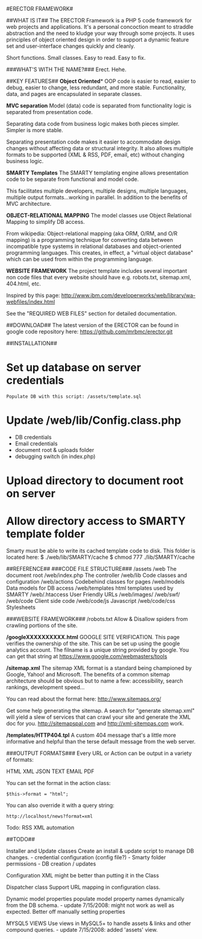 #ERECTOR FRAMEWORK#

##WHAT IS IT##
The ERECTOR Framework is a PHP 5 code framework for web projects and 
applications. It's a personal concoction meant to straddle abstraction 
and the need to kludge your way through some projects. It uses principles of
object oriented design in order to support a dynamic feature set and 
user-interface changes quickly and cleanly.

Short functions. 
Small classes. 
Easy to read. 
Easy to fix.


###WHAT'S WITH THE NAME?###
Erect. Hehe.


##KEY FEATURES##
**Object Oriented***
OOP code is easier to read, easier to debug, easier to change, less 
redundant, and more stable. Functionality, data, and pages are encapsulated 
in separate classes. 

**MVC separation**
Model (data) code is separated from functionality logic is separated from 
presentation code.

Separating data code from business logic makes both pieces simpler. 
Simpler is more stable.

Separating presentation code makes it easier to accommodate design changes 
without affecting data or structural integrity. It also allows multiple 
formats to be supported (XML & RSS, PDF, email, etc) without changing 
business logic.

**SMARTY Templates**
The SMARTY templating engine allows presentation code to be separate from 
functional and model code.

This facilitates multiple developers, multiple designs, multiple languages, 
multiple output formats...working in parallel. In addition to the benefits 
of MVC architecture.

**OBJECT-RELATIONAL MAPPING**
The model classes use Object Relational Mapping to simplify DB access. 

From wikipedia:
Object-relational mapping (aka ORM, O/RM, and O/R mapping) is a 
programming technique for converting data between incompatible type systems 
in relational databases and object-oriented programming languages. This 
creates, in effect, a "virtual object database" which can be used from 
within the programming language. 

**WEBSITE FRAMEWORK**
The project template includes several important non code files that every 
website should have e.g. robots.txt, sitemap.xml, 404.html, etc.

Inspired by this page:
http://www.ibm.com/developerworks/web/library/wa-webfiles/index.html 

See the "REQUIRED WEB FILES" section for detailed documentation.

##DOWNLOAD##
The latest version of the ERECTOR can be found in google code repository here:
https://github.com/mrbmc/erector.git

##INSTALLATION##
# Set up database on server credentials
	Populate DB with this script: /assets/template.sql
# Update /web/lib/Config.class.php
 * DB credentials
 * Email credentials
 * document root & uploads folder
 * debugging switch (in index.php)
# Upload </web> directory to document root on server
# Allow directory access to SMARTY template folder
 Smarty must be able to write its cached template code to disk. 
 This folder is located here: 
 	$ ./web/lib/SMARTY/cache
	$ chmod 777 ./lib/SMARTY/cache

##REFERENCE##
###CODE FILE STRUCTURE###
/assets
/web			The document root
/web/index.php		The controller
/web/lib		Code classes and configuration
/web/actions		Codebehind classes for pages
/web/models		Data models for DB access
/web/templates		html templates used by SMARTY
/web/.htaccess		User Friendly URLs
/web/images/
/web/swf/
/web/code		Client side code
/web/code/js		Javascript
/web/code/css		Stylesheets


###WEBSITE FRAMEWORK###
/robots.txt
	Allow & Disallow spiders from crawling portions of the site.

**/googleXXXXXXXXXX.html**
GOOGLE SITE VERIFICATION. This page verifies the ownership of the site. This 
can be set up using the google analytics account. The filname is a unique 
string provided by google. You can get that string at 
<https://www.google.com/webmasters/tools>

**/sitemap.xml**
The sitemap XML format is a standard being championed by Google, Yahoo! and 
Microsoft. The benefits of a common sitemap architecture should be obvious 
but to name a few: accessibility, search rankings, development speed... 

You can read about the format here: http://www.sitemaps.org/

Get some help generating the sitemap. A search for "generate sitemap.xml" 
will yield a slew of services that can crawl your site and generate the XML 
doc for you. <http://sitemapspal.com> and <http://xml-sitempas.com> work.

**/templates/HTTP404.tpl**
A custom 404 message that's a little more informative and helpful than the 
terse default message from the web server.


###OUTPUT FORMATS###
Every URL or Action can be output in a variety of formats:

HTML
XML
JSON
TEXT
EMAIL
PDF

You can set the format in the action class:

	$this->format = "html";

You can also override it with a query string:

	http://localhost/news?format=xml

Todo: 
	RSS
	XML automation


##TODO##

Installer and Update classes
	Create an install & update script to manage DB changes.
	- credential configuration (config file?)
	- Smarty folder permissions
	- DB creation / updates
	
Configuration XML
	might be better than putting it in the Class

Dispatcher class
	Support URL mapping in configuration class.

Dynamic model properties
	populate model property names dynamically from the DB schema.
	- update 7/15/2008: might not work as well as expected. 
	  Better off manually setting properties
	
MYSQL5 VIEWS
	Use views in MySQL5+ to handle assets & links and other compound queries.
	- update 7/15/2008: added 'assets' view.

